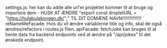 settings.js: her kan du adde alle url'er projektet kommer til at bruge og importere dem -
HUSK AT ÆNDRE "export const dropletURL = "https://hulabulakongen.dk/";" TIL DIT DOMÆNE NAVN!!!!!!!!!!!!!!!
reNameMeFacade: Hvis du vil ændre variablerne title og info, skal de også ændres/refactors i routes.js filen.
apiFacade: fetchJoke kan bruges til at hente data fra backend endpoints ved at ændre på "/api/jokes"
til det ønskede endpoint.


